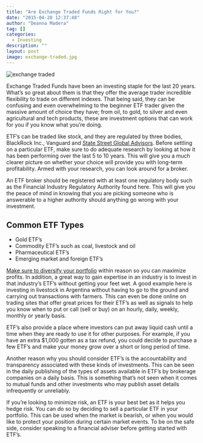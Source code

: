 ```yaml
---
title: "Are Exchange Traded Funds Right for You?"
date: "2015-04-20 12:37:48"
author: "Deanna Madera"
tag: []
categories:
  - Investing
description: ""
layout: post
image: exchange-traded.jpg
---
```


![exchange traded](http://mt2.wpengine.com/wp-content/uploads/2015/03/exchange-traded.jpg)

Exchange Traded Funds have been an investing staple for the last 20 years. What’s so great about them is that they offer the average trader incredible flexibility to trade on different indexes. That being said, they can be confusing and even overwhelming to the beginner ETF trader given the massive amount of choice they have; from oil, to gold, to silver and even agricultural and tech products, these are investment options that can work for you if you know what you’re doing.

ETF’s can be traded like stock, and they are regulated by three bodies, BlackRock Inc., Vanguard and [State Street Global Advisors](https://www.ssga.com/home.html). Before settling on a particular ETF, make sure to do adequate research by looking at how it has been performing over the last 5 to 10 years. This will give you a much clearer picture on whether your choice will provide you with long-term profitability. Armed with your research, you can look around for a broker.

An ETF broker should be registered with at least one regulatory body such as the Financial Industry Regulatory Authority found here. This will give you the peace of mind in knowing that you are picking someone who is answerable to a higher authority should anything go wrong with your investment.

## Common ETF Types

- Gold ETF’s
- Commodity ETF’s such as coal, livestock and oil
- Pharmaceutical ETF’s
- Emerging market and foreign ETF’s

[Make sure to diversify your portfolio](http://www.investopedia.com/articles/03/072303.asp) within reason so you can maximize profits. In addition, a great way to gain expertise in an industry is to invest in that industry’s ETF’s without getting your feet wet. A good example here is investing in livestock in Argentina without having to go to the ground and carrying out transactions with farmers. This can even be done online on trading sites that offer great prices for their ETF’s as well as signals to help you know when to put or call (sell or buy) on an hourly, daily, weekly, monthly or yearly basis.

ETF’s also provide a place where investors can put away liquid cash until a time when they are ready to use it for other purposes. For example, if you have an extra $1,000 gotten as a tax refund, you could decide to purchase a few ETF’s and make your money grow over a short or long period of time.

Another reason why you should consider ETF’s is the accountability and transparency associated with these kinds of investments. This can be seen in the daily publishing of the types of assets available in ETF’s by brokerage companies on a daily basis. This is something that’s not seen when it comes to mutual funds and other investments who may publish asset details infrequently or unreliably.

If you’re looking to minimize risk, an ETF is your best bet as it helps you hedge risk. You can do so by deciding to sell a particular ETF in your portfolio. This can be used when the market is bearish, or when you would like to protect your position during certain market events. To be on the safe side, consider speaking to a financial adviser before getting started with ETF’s.
